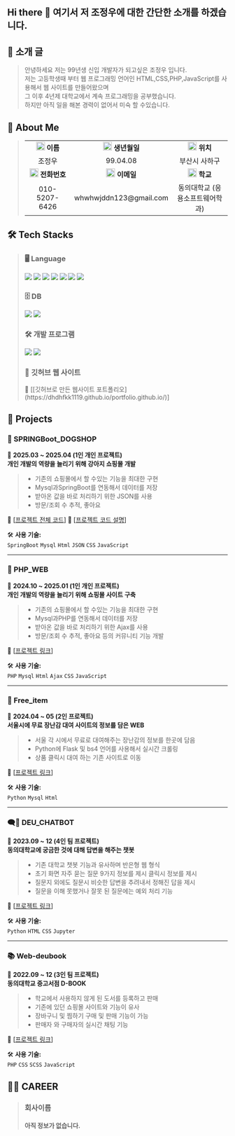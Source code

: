 ## Hi there 👋 여기서 저 조정우에 대한 간단한 소개를 하겠습니다.

## 👋 소개 글</h2>

> 안녕하세요 저는 99년생 신입 개발자가 되고싶은 조정우 입니다. <br />
> 저는 고등학생때 부터 웹 프로그래밍 언어인 HTML,CSS,PHP,JavaScript를 사용해서 웹 사이트를 만들어왔으며 <br />
> 그 이후 4년제 대학교에서 계속 프로그래밍을 공부했습니다.<br />
> 하지만 아직 일을 해본 경력이 없어서 미숙 할 수있습니다.

## 📌 About Me

><table>
>  <tr>
>    <td align="center"> <img src="https://github.com/user-attachments/assets/659a1079-af2e-4a63-9fde-c3921b07a152" height="20"> <strong>이름</strong> </td>
>    <td align="center"> <img src="https://github.com/user-attachments/assets/f66f5ec5-793f-43f4-8784-b751c945505a" height="20"> <strong>생년월일</strong> </td>
>    <td align="center"> <img src="https://github.com/user-attachments/assets/a1aa4151-c461-4d50-82de-6542c32394f6" height="20"> <strong>위치</strong> </td>
>  </tr>
>  <tr>
>    <td align="center"> 조정우 </td>
>    <td align="center"> 99.04.08 </td>
>    <td align="center"> 부산시 사하구 </td>
>  </tr>
>  <tr>
>    <td align="center"> <img src="https://github.com/user-attachments/assets/3297ad70-2f1d-424d-8e44-b5a9bf03e6d5" height="20"> <strong>전화번호</strong> </td>
>    <td align="center"> <img src="https://github.com/user-attachments/assets/b689ab6a-b558-4eb0-b644-e2c03f7382e4" height="20"> <strong>이메일</strong> </td>
>    <td align="center"> <img src="https://github.com/user-attachments/assets/adda0b32-cfe8-4abb-9507-5908dbfbd5fc" height="20"> <strong>학교</strong> </td>
>  </tr>
>  <tr>
>    <td align="center"> 010-5207-6426 </td>
>    <td align="center"> whwhwjddn123@gmail.com </td>
>    <td align="center"> 동의대학교 (응용소프트웨어학과) </td>
>  </tr>
></table>



## 🛠️ Tech Stacks 

> ### 🖥 Language
> <p align="left">
>  <img src="https://img.shields.io/badge/PHP-777BB4?style=flat-square&logo=PHP&logoColor=white"/>
>  <img src="https://img.shields.io/badge/HTML5-E34F26?style=flat-square&logo=HTML5&logoColor=white"/>
>  <img src="https://img.shields.io/badge/CSS3-1572B6?style=flat-square&logo=CSS3&logoColor=white"/>
>  <img src="https://img.shields.io/badge/Flask-000000?style=flat-square&logo=Flask&logoColor=white"/>
>  <img src="https://img.shields.io/badge/Spring Boot-6DB33F?style=flat-square&logo=Spring Boot&logoColor=white"/>
>  <img src="https://img.shields.io/badge/Javascript-F7DF1E?style=flat-square&logo=Javascript&logoColor=white"/>
>  <img src="https://img.shields.io/badge/jQuery-0769AD?style=flat-square&logo=jQuery&logoColor=white"/>
></p>
>
>### 🗄 DB
><p align="left">
>  <img src="https://img.shields.io/badge/MySQL-4479A1?style=flat-square&logo=MySQL&logoColor=white"/>
>  <img src="https://img.shields.io/badge/MariaDB-003545?style=flat-square&logo=MariaDB&logoColor=white"/>
></p>
>
>### 🛠 개발 프로그램
><p align="left">
>  <img src="https://img.shields.io/badge/Sublime Text-FF9800?style=flat-square&logo=Sublime Text&logoColor=white"/>
>  <img src="https://img.shields.io/badge/VS Code-007ACC?style=flat-square&logo=Visual Studio Code&logoColor=white"/>
></p>
>
>### 📃 깃허브 웹 사이트 
><p align="left">
>  🔗 [[깃허브로 만든 웹사이트 포트폴리오](https://dhdhfkk1119.github.io/portfolio.github.io/)]
></p>

## 🚀 Projects 

### 🐶 SPRINGBoot_DOGSHOP 
📅 **2025.03 ~ 2025.04 (1인 개인 프로젝트)**  
**개인 개발의 역량을 늘리기 위해 강아지 쇼핑몰 개발**  
> - 기존의 쇼핑몰에서 할 수있는 기능을 최대한 구현   
> - Mysql과SpringBoot를 연동해서 데이터를 저장
> - 받아온 값을 바로 처리하기 위한 JSON를 사용
> - 방문/조회 수 추적, 좋아요 

🔗 [[프로젝트 전체 코드](https://github.com/dhdhfkk1119/DOGSHOP.git)]
🔗 [[프로젝트 코드 설명](https://www.notion.so/1afccc56b31e8013b325d0fb88095146?pvs=4)]

🛠 **사용 기술:**  
`SpringBoot` `Mysql` `Html` `JSON` `CSS` `JavaScript`

 ---

### 🛒 PHP_WEB 
📅 **2024.10 ~ 2025.01 (1인 개인 프로젝트)**  
**개인 개발의 역량을 늘리기 위해 쇼핑몰 사이트 구축**  
> - 기존의 쇼핑몰에서 할 수있는 기능을 최대한 구현   
> - Mysql과PHP를 연동해서 데이터를 저장
> - 받아온 값을 바로 처리하기 위한 Ajax를 사용
> - 방문/조회 수 추적, 좋아요 등의 커뮤니티 기능 개발  

🔗 [[프로젝트 링크](https://github.com/dhdhfkk1119/PHP_web.git)]
 
🛠 **사용 기술:**  
`PHP` `Mysql` `Html` `Ajax` `CSS` `JavaScript`

 ---

### 🤖 Free_item
📅 **2024.04 ~ 05 (2인 프로젝트)**  
**서울시에 무료 장난감 대여 사이트의 정보를 담은 WEB**  
> - 서울 각 시에서 무료로 대여해주는 장난감의 정보를 한곳에 담음  
> - Python에 Flask 및 bs4 언어를 사용해서 실시간 크롤링 
> - 상품 클릭시 대여 하는 기존 사이트로 이동  

🔗 [[프로젝트 링크](https://github.com/dhdhfkk1119/Free_item)]  

🛠 **사용 기술:**  
`Python` `Mysql` `Html`  
 
 ---

### 🗨️💬 DEU_CHATBOT
📅 **2023.09 ~ 12 (4인 팀 프로젝트)**  
**동의대학교에 궁금한 것에 대해 답변을 해주는 챗봇**  
> - 기존 대학교 챗봇 기능과 유사하며 반은형 웹 형식
> - 초기 화면 자주 묻는 질문 9가지 정보를 제시 클릭시 정보를 제시
> - 질문지 외에도 질문시 비슷한 답변을 추려내서 정해진 답을 제시  
> - 질문을 이해 못했거나 잘못 된 질문에는 예외 처리 기능

🔗 [[프로젝트 링크](https://github.com/dhdhfkk1119/DEU_CHATBOT_DeuBuddy.git)]

🛠 **사용 기술:**  
`Python` `HTML` `CSS` `Jupyter`  

 ---

### 📚 Web-deubook
📅 **2022.09 ~ 12 (3인 팀 프로젝트)**  
**동의대학교 중고서점 D-BOOK**  
> - 학교에서 사용하지 않게 된 도서를 등록하고 판매  
> - 기존에 있던 쇼핑몰 사이트와 기능이 유사   
> - 장바구니 및 찜하기 구매 및 판매 기능이 가능
> - 판매자 와 구매자의 실시간 채팅 기능

🔗 [[프로젝트 링크](https://github.com/dhdhfkk1119/web-deubook.git)]
 
🛠 **사용 기술:**  
`PHP` `CSS` `SCSS` `JavaScript`
    
<h2 style="text-decoration: none;">🧑‍💻 CAREER</h2>

> ### 회사이름 
> #### 아직 정보가 없습니다.

<!--
**dhdhfkk1119/dhdhfkk1119** is a ✨ _special_ ✨ repository because its `README.md` (this file) appears on your GitHub profile.

Here are some ideas to get you started:

- 🔭 I’m currently working on ...
- 🌱 I’m currently learning ...
- 👯 I’m looking to collaborate on ...
- 🤔 I’m looking for help with ...
- 💬 Ask me about ...
- 📫 How to reach me: ...
- 😄 Pronouns: ...
- ⚡ Fun fact: ...
-->
